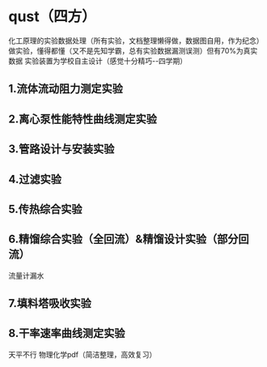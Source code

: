 # qust（四方）
化工原理的实验数据处理（所有实验，文档整理懒得做，数据图自用，作为纪念）
做实验，懂得都懂（又不是先知学霸，总有实验数据漏测误测）但有70%为真实数据
实验装置为学校自主设计（感觉十分精巧--四学期）

##  1.流体流动阻力测定实验







## 2.离心泵性能特性曲线测定实验





## 3.管路设计与安装实验




## 4.过滤实验




## 5.传热综合实验


## 6.精馏综合实验（全回流）&精馏设计实验（部分回流）
流量计漏水



## 7.填料塔吸收实验



## 8.干率速率曲线测定实验
   天平不行
物理化学pdf（简洁整理，高效复习）
